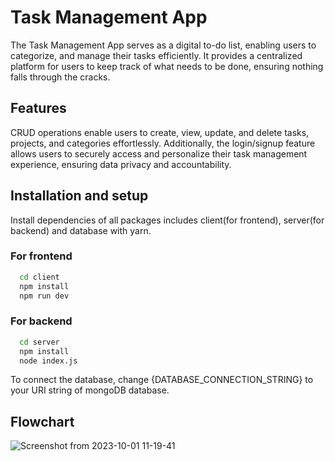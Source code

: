 
# Task Management App

The Task Management App serves as a digital to-do list, enabling users to categorize, and manage their tasks efficiently. It provides a centralized platform for users to keep track of what needs to be done, ensuring nothing falls through the cracks.


## Features
CRUD operations enable users to create, view, update, and delete tasks, projects, and categories effortlessly. Additionally, the login/signup feature allows users to securely access and personalize their task management experience, ensuring data privacy and accountability.



## Installation and setup

Install dependencies of all packages includes client(for frontend), server(for backend) and database with yarn.

### For frontend
```bash
  cd client
  npm install
  npm run dev
```
### For backend
```bash
  cd server
  npm install
  node index.js
```

To connect the database, change {DATABASE_CONNECTION_STRING} to your URI string of mongoDB database.

## Flowchart

![Screenshot from 2023-10-01 11-19-41](https://github.com/itsrahulsehgal/task-manager-app/assets/104090821/8df4f397-14e5-4926-b62a-d85c5854b2d5)

